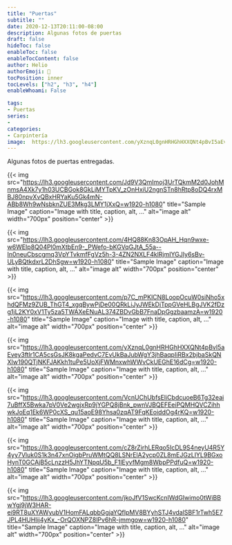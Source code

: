 ```yaml
---
title: "Puertas"
subtitle: ""
date: 2020-12-13T20:11:00-08:00
description: Algunas fotos de puertas
draft: false
hideToc: false
enableToc: false
enableTocContent: false
author: Helio
authorEmoji: 🔬
tocPosition: inner
tocLevels: ["h2", "h3", "h4"]
enableWhoami: False

tags:
- Puertas
series:
- 
categories:
- Carpintería
image:  https://lh3.googleusercontent.com/yXznqL0gnHRHGhHXXQNt4pBvI5aEvey3ftlr1CA5csGsJK8kgaPedvC7EvUkBaJubWgY3jhBaqpIiRBx2bjbaSkQNXIw190QTjNKFJAKkh1tuPe5UoXjFWMnxwhWWvCkUEGhE16dCg=w1920-h1080
---
```


Algunas fotos de puertas entregadas.

{{< img src="https://lh3.googleusercontent.com/Jd9V3QmImoj3UrTQkmM2d0JohMnmsA4Xk7y1h03UCBGok8GkLjMYTpKV_zOnHxiU2ngnSTn8hRtp8oDQ4rxMBJ80npvXvQBxHRYaKu5Gk4mN-ABb8Wh9wNsbknZUE3Mkg3LMY1jXxQ=w1920-h1080" title="Sample Image" caption="Image with title, caption, alt, ..." alt="image alt" width="700px" position="center" >}}

{{< img src="https://lh3.googleusercontent.com/4HQ88Kn83OpAH_Hqn9wxe-w6WEIp8Q04Pl0mXtbEn9-_PWefo-bKGVqGJtA_55a--In0neuCbscgmq3VpYTvkmfFgVz5h-3-4ZN2NXLF4klRjmIYGJIy6sBv-ULyBQtkdxrL2DhSgw=w1920-h1080" title="Sample Image" caption="Image with title, caption, alt, ..." alt="image alt" width="700px" position="center" >}}

{{< img src="https://lh3.googleusercontent.com/p7C_mPKlCN8LoopOcuW0siNho5xhdQFMz9ZUB_ThGT4_xgqBywPjDe00QRkLiJyJWEkDjTppGVeHLBgJVK2fDzg1jL2KY0xV1Ty5za5TWAXeENuAL374ZBDvGbB7FnaDpGgzbaamzA=w1920-h1080" title="Sample Image" caption="Image with title, caption, alt, ..." alt="image alt" width="700px" position="center" >}}

{{< img src="https://lh3.googleusercontent.com/yXznqL0gnHRHGhHXXQNt4pBvI5aEvey3ftlr1CA5csGsJK8kgaPedvC7EvUkBaJubWgY3jhBaqpIiRBx2bjbaSkQNXIw190QTjNKFJAKkh1tuPe5UoXjFWMnxwhWWvCkUEGhE16dCg=w1920-h1080" title="Sample Image" caption="Image with title, caption, alt, ..." alt="image alt" width="700px" position="center" >}}

{{< img src="https://lh3.googleusercontent.com/VcnUChUbfsEliCbdcuoeB6Tg32eai7uBffX5Bwka7pV0Ve2wgjxRp9jYGPQ8jBnk_pwnVJBQEFEeiPQMHQVCZihhwkJoEq1Ek6WP0cXS_qu15aoE98Yhsa0zqAT9FqKEoiddOg4rKQ=w1920-h1080" title="Sample Image" caption="Image with title, caption, alt, ..." alt="image alt" width="700px" position="center" >}}

{{< img src="https://lh3.googleusercontent.com/cZ8rZirhLERqo5IcDL9S4neyU4R5Y4yy7Vluk0S1k3n47xnOigbPruWMtQQ8LSNrElA2ycp0ZL8mEJGzLIYL9BGxoHynT0GCAjB5cLnzzH5JhYTNpqU5b_F1lEyvfMgm8WbpPPdfuQ=w1920-h1080" title="Sample Image" caption="Image with title, caption, alt, ..." alt="image alt" width="700px" position="center" >}}

{{< img src="https://lh3.googleusercontent.com/jkoJfV1SwcKcnIWdGIwimo0tWiBBwYgj9jW3HAR-ei9RT8uXYAWyubV1HomFALqbbGgjaYQfIpMV8BYyhSTJ4vdalSBF1rTwh5E7JPL4HUHIij4yKx_-OrQOXNPZ8lPv6hR-jmmgow=w1920-h1080" title="Sample Image" caption="Image with title, caption, alt, ..." alt="image alt" width="700px" position="center" >}}


